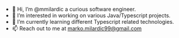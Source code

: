 - 👋 Hi, I’m @mmilardic a curious software engineer.
- 👀 I’m interested in working on various Java/Typescript projects. 
- 🌱 I’m currently learning different Typescript related technologies.
- 📫 Reach out to me at marko.milardic99@gmail.com
<!-- - 💞️ I’m looking to collaborate on ... -->

<!---
mmilardic/mmilardic is a ✨ special ✨ repository because its `README.md` (this file) appears on your GitHub profile.
You can click the Preview link to take a look at your changes.
--->
